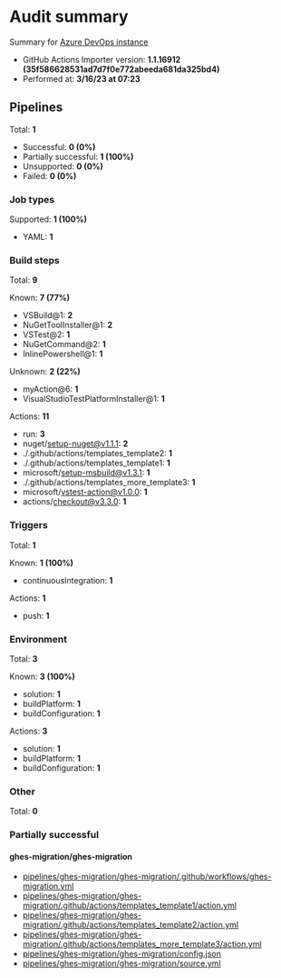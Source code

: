 # Audit summary

Summary for [Azure DevOps instance](https://dev.azure.com/ghes-demo/ghes-migration/_build)

- GitHub Actions Importer version: **1.1.16912 (35f586628531ad7d7f0e772abeeda681da325bd4)**
- Performed at: **3/16/23 at 07:23**

## Pipelines

Total: **1**

- Successful: **0 (0%)**
- Partially successful: **1 (100%)**
- Unsupported: **0 (0%)**
- Failed: **0 (0%)**

### Job types

Supported: **1 (100%)**

- YAML: **1**

### Build steps

Total: **9**

Known: **7 (77%)**

- VSBuild@1: **2**
- NuGetToolInstaller@1: **2**
- VSTest@2: **1**
- NuGetCommand@2: **1**
- InlinePowershell@1: **1**

Unknown: **2 (22%)**

- myAction@6: **1**
- VisualStudioTestPlatformInstaller@1: **1**

Actions: **11**

- run: **3**
- nuget/setup-nuget@v1.1.1: **2**
- ./.github/actions/templates_template2: **1**
- ./.github/actions/templates_template1: **1**
- microsoft/setup-msbuild@v1.3.1: **1**
- ./.github/actions/templates_more_template3: **1**
- microsoft/vstest-action@v1.0.0: **1**
- actions/checkout@v3.3.0: **1**

### Triggers

Total: **1**

Known: **1 (100%)**

- continuousIntegration: **1**

Actions: **1**

- push: **1**

### Environment

Total: **3**

Known: **3 (100%)**

- solution: **1**
- buildPlatform: **1**
- buildConfiguration: **1**

Actions: **3**

- solution: **1**
- buildPlatform: **1**
- buildConfiguration: **1**

### Other

Total: **0**

### Partially successful

#### ghes-migration/ghes-migration

- [pipelines/ghes-migration/ghes-migration/.github/workflows/ghes-migration.yml](pipelines/ghes-migration/ghes-migration/.github/workflows/ghes-migration.yml)
- [pipelines/ghes-migration/ghes-migration/.github/actions/templates_template1/action.yml](pipelines/ghes-migration/ghes-migration/.github/actions/templates_template1/action.yml)
- [pipelines/ghes-migration/ghes-migration/.github/actions/templates_template2/action.yml](pipelines/ghes-migration/ghes-migration/.github/actions/templates_template2/action.yml)
- [pipelines/ghes-migration/ghes-migration/.github/actions/templates_more_template3/action.yml](pipelines/ghes-migration/ghes-migration/.github/actions/templates_more_template3/action.yml)
- [pipelines/ghes-migration/ghes-migration/config.json](pipelines/ghes-migration/ghes-migration/config.json)
- [pipelines/ghes-migration/ghes-migration/source.yml](pipelines/ghes-migration/ghes-migration/source.yml)

